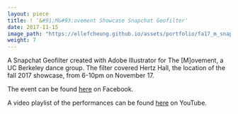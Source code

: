 ```yaml
---
layout: piece
title: ! '&#91;M&#93;ovement Showcase Snapchat Geofilter'
date: 2017-11-15
image_path: "https://ellefcheung.github.io/assets/portfolio/fa17_m_snap_screenshot.png"
weight: 7
---
```


A Snapchat Geofilter created with Adobe Illustrator for The [M]ovement, a UC Berkeley dance group. The filter covered Hertz Hall, the location of the fall 2017 showcase, from 6-10pm on November 17.

The event can be found [here](https://www.facebook.com/events/155625191709843/) on Facebook.

A video playlist of the performances can be found [here](https://www.youtube.com/watch?v=wnlDrZconIc&list=PL8YrTYYN_JTMzmenRrryxpgH9_snYNPkQ) on YouTube.